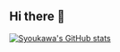 ## Hi there 👋
[![Syoukawa's GitHub stats](https://github-readme-stats.vercel.app/tpp-langs/api?username=syoukawa)](https://github.com/anuraghazra/github-readme-stats)
<!--
**SyouKawa/Syoukawa** is a ✨ _special_ ✨ repository because its `README.md` (this file) appears on your GitHub profile.

Here are some ideas to get you started:

- 🔭 I’m currently working on ...
- 🌱 I’m currently learning ...
- 👯 I’m looking to collaborate on ...
- 🤔 I’m looking for help with ...
- 💬 Ask me about ...
- 📫 How to reach me: ...
- 😄 Pronouns: ...
- ⚡ Fun fact: ...
-->
